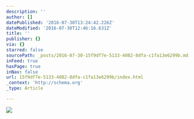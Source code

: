 ```yaml
---
description: ''
author: []
datePublished: '2016-07-30T13:24:42.226Z'
dateModified: '2016-07-30T12:46:16.631Z'
title: ''
publisher: {}
via: {}
starred: false
sourcePath: _posts/2016-07-30-15f9df7e-5133-4082-8dfa-c1fa13e6299b.md
inFeed: true
hasPage: true
inNav: false
url: 15f9df7e-5133-4082-8dfa-c1fa13e6299b/index.html
_context: 'http://schema.org'
_type: Article

---
```

![](https://the-grid-user-content.s3-us-west-2.amazonaws.com/165d5898-a072-46c4-ba3a-b6483ab00c99.jpg)